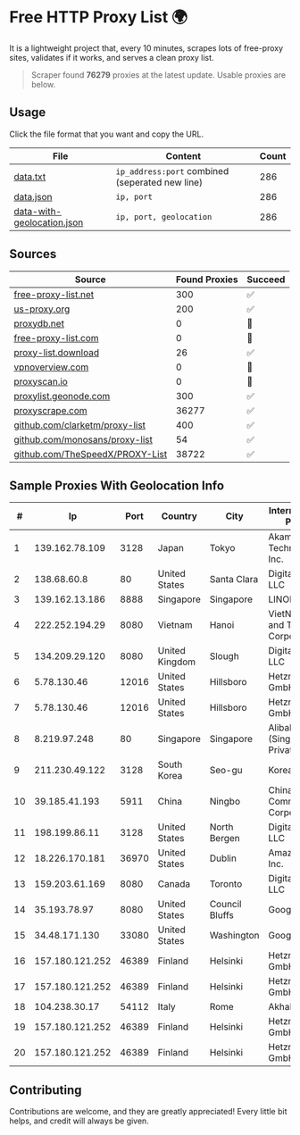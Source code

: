 
# Free HTTP Proxy List 🌍

It is a lightweight project that, every 10 minutes, scrapes lots of free-proxy sites, validates if it works, and serves a clean proxy list.


> Scraper found **76279** proxies at the latest update. Usable proxies are below.

## Usage

Click the file format that you want and copy the URL.


|File|Content|Count|
|----|-------|-----|
|[data.txt](https://raw.githubusercontent.com/themiralay/Proxy-List-World/master/data.txt)|`ip_address:port` combined (seperated new line)|286|
|[data.json](https://raw.githubusercontent.com/themiralay/Proxy-List-World/master/data.json)|`ip, port`|286|
|[data-with-geolocation.json](https://raw.githubusercontent.com/themiralay/Proxy-List-World/master/data-with-geolocation.json)|`ip, port, geolocation`|286|

## Sources

|Source|Found Proxies|Succeed|
|------|-------------|-------|
|[free-proxy-list.net](https://free-proxy-list.net)|300|✅|
|[us-proxy.org](https://www.us-proxy.org)|200|✅|
|[proxydb.net](http://proxydb.net)|0|🚫|
|[free-proxy-list.com](https://free-proxy-list.com/?page=&port=&type%5B%5D=http&type%5B%5D=https&up_time=0&search=Search)|0|🚫|
|[proxy-list.download](https://www.proxy-list.download/HTTP)|26|✅|
|[vpnoverview.com](https://vpnoverview.com/privacy/anonymous-browsing/free-proxy-servers)|0|🚫|
|[proxyscan.io](https://www.proxyscan.io)|0|🚫|
|[proxylist.geonode.com](https://proxylist.geonode.com/api/proxy-list?limit=300&page=1&sort_by=lastChecked&sort_type=desc&protocols=http,https)|300|✅|
|[proxyscrape.com](https://api.proxyscrape.com/v2/?request=displayproxies&protocol=http&timeout=10000&country=all&ssl=all&anonymity=all)|36277|✅|
|[github.com/clarketm/proxy-list](https://raw.githubusercontent.com/clarketm/proxy-list/master/proxy-list-raw.txt)|400|✅|
|[github.com/monosans/proxy-list](https://raw.githubusercontent.com/monosans/proxy-list/main/proxies/http.txt)|54|✅|
|[github.com/TheSpeedX/PROXY-List](https://raw.githubusercontent.com/TheSpeedX/PROXY-List/master/http.txt)|38722|✅|


## Sample Proxies With Geolocation Info

|#|Ip|Port|Country|City|Internet Service Provider|
|-|--|----|-------|----|-------------------------|
|1|139.162.78.109|3128|Japan|Tokyo|Akamai Technologies, Inc.|
|2|138.68.60.8|80|United States|Santa Clara|DigitalOcean, LLC|
|3|139.162.13.186|8888|Singapore|Singapore|LINODE|
|4|222.252.194.29|8080|Vietnam|Hanoi|VietNam Post and Telecom Corporation|
|5|134.209.29.120|8080|United Kingdom|Slough|DigitalOcean, LLC|
|6|5.78.130.46|12016|United States|Hillsboro|Hetzner Online GmbH|
|7|5.78.130.46|12016|United States|Hillsboro|Hetzner Online GmbH|
|8|8.219.97.248|80|Singapore|Singapore|Alibaba Cloud (Singapore) Private Limited|
|9|211.230.49.122|3128|South Korea|Seo-gu|Korea Telecom|
|10|39.185.41.193|5911|China|Ningbo|China Mobile Communications Corporation|
|11|198.199.86.11|3128|United States|North Bergen|DigitalOcean, LLC|
|12|18.226.170.181|36970|United States|Dublin|Amazon.com, Inc.|
|13|159.203.61.169|8080|Canada|Toronto|DigitalOcean, LLC|
|14|35.193.78.97|8080|United States|Council Bluffs|Google LLC|
|15|34.48.171.130|33080|United States|Washington|Google LLC|
|16|157.180.121.252|46389|Finland|Helsinki|Hetzner Online GmbH|
|17|157.180.121.252|46389|Finland|Helsinki|Hetzner Online GmbH|
|18|104.238.30.17|54112|Italy|Rome|AkhaliNet LLC|
|19|157.180.121.252|46389|Finland|Helsinki|Hetzner Online GmbH|
|20|157.180.121.252|46389|Finland|Helsinki|Hetzner Online GmbH|



## Contributing

Contributions are welcome, and they are greatly appreciated! Every
little bit helps, and credit will always be given.

